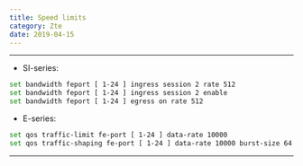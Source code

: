 ```yaml
---
title: Speed limits
category: Zte
date: 2019-04-15
---
```


-----

* SI-series:
```bash
set bandwidth feport [ 1-24 ] ingress session 2 rate 512
set bandwidth feport [ 1-24 ] ingress session 2 enable
set bandwidth feport [ 1-24 ] egress on rate 512
```

* E-series:
```bash
set qos traffic-limit fe-port [ 1-24 ] data-rate 10000
set qos traffic-shaping fe-port [ 1-24 ] data-rate 10000 burst-size 64
```

-----